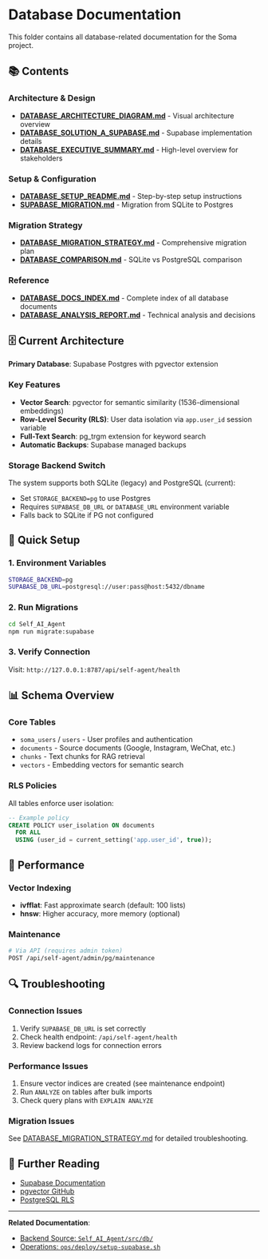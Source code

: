 # Database Documentation

This folder contains all database-related documentation for the Soma project.

## 📚 Contents

### Architecture & Design
- **[DATABASE_ARCHITECTURE_DIAGRAM.md](./DATABASE_ARCHITECTURE_DIAGRAM.md)** - Visual architecture overview
- **[DATABASE_SOLUTION_A_SUPABASE.md](./DATABASE_SOLUTION_A_SUPABASE.md)** - Supabase implementation details
- **[DATABASE_EXECUTIVE_SUMMARY.md](./DATABASE_EXECUTIVE_SUMMARY.md)** - High-level overview for stakeholders

### Setup & Configuration
- **[DATABASE_SETUP_README.md](./DATABASE_SETUP_README.md)** - Step-by-step setup instructions
- **[SUPABASE_MIGRATION.md](./SUPABASE_MIGRATION.md)** - Migration from SQLite to Postgres

### Migration Strategy
- **[DATABASE_MIGRATION_STRATEGY.md](./DATABASE_MIGRATION_STRATEGY.md)** - Comprehensive migration plan
- **[DATABASE_COMPARISON.md](./DATABASE_COMPARISON.md)** - SQLite vs PostgreSQL comparison

### Reference
- **[DATABASE_DOCS_INDEX.md](./DATABASE_DOCS_INDEX.md)** - Complete index of all database documents
- **[DATABASE_ANALYSIS_REPORT.md](./DATABASE_ANALYSIS_REPORT.md)** - Technical analysis and decisions

## 🗄️ Current Architecture

**Primary Database**: Supabase Postgres with pgvector extension

### Key Features
- **Vector Search**: pgvector for semantic similarity (1536-dimensional embeddings)
- **Row-Level Security (RLS)**: User data isolation via `app.user_id` session variable
- **Full-Text Search**: pg_trgm extension for keyword search
- **Automatic Backups**: Supabase managed backups

### Storage Backend Switch
The system supports both SQLite (legacy) and PostgreSQL (current):
- Set `STORAGE_BACKEND=pg` to use Postgres
- Requires `SUPABASE_DB_URL` or `DATABASE_URL` environment variable
- Falls back to SQLite if PG not configured

## 🔧 Quick Setup

### 1. Environment Variables
```bash
STORAGE_BACKEND=pg
SUPABASE_DB_URL=postgresql://user:pass@host:5432/dbname
```

### 2. Run Migrations
```bash
cd Self_AI_Agent
npm run migrate:supabase
```

### 3. Verify Connection
Visit: `http://127.0.0.1:8787/api/self-agent/health`

## 📊 Schema Overview

### Core Tables
- `soma_users` / `users` - User profiles and authentication
- `documents` - Source documents (Google, Instagram, WeChat, etc.)
- `chunks` - Text chunks for RAG retrieval
- `vectors` - Embedding vectors for semantic search

### RLS Policies
All tables enforce user isolation:
```sql
-- Example policy
CREATE POLICY user_isolation ON documents
  FOR ALL
  USING (user_id = current_setting('app.user_id', true));
```

## 🚀 Performance

### Vector Indexing
- **ivfflat**: Fast approximate search (default: 100 lists)
- **hnsw**: Higher accuracy, more memory (optional)

### Maintenance
```bash
# Via API (requires admin token)
POST /api/self-agent/admin/pg/maintenance
```

## 🔍 Troubleshooting

### Connection Issues
1. Verify `SUPABASE_DB_URL` is set correctly
2. Check health endpoint: `/api/self-agent/health`
3. Review backend logs for connection errors

### Performance Issues
1. Ensure vector indices are created (see maintenance endpoint)
2. Run `ANALYZE` on tables after bulk imports
3. Check query plans with `EXPLAIN ANALYZE`

### Migration Issues
See [DATABASE_MIGRATION_STRATEGY.md](./DATABASE_MIGRATION_STRATEGY.md) for detailed troubleshooting.

## 📖 Further Reading

- [Supabase Documentation](https://supabase.com/docs)
- [pgvector GitHub](https://github.com/pgvector/pgvector)
- [PostgreSQL RLS](https://www.postgresql.org/docs/current/ddl-rowsecurity.html)

---

**Related Documentation**:
- [Backend Source: `Self_AI_Agent/src/db/`](../../Self_AI_Agent/src/db/)
- [Operations: `ops/deploy/setup-supabase.sh`](../../ops/deploy/setup-supabase.sh)
